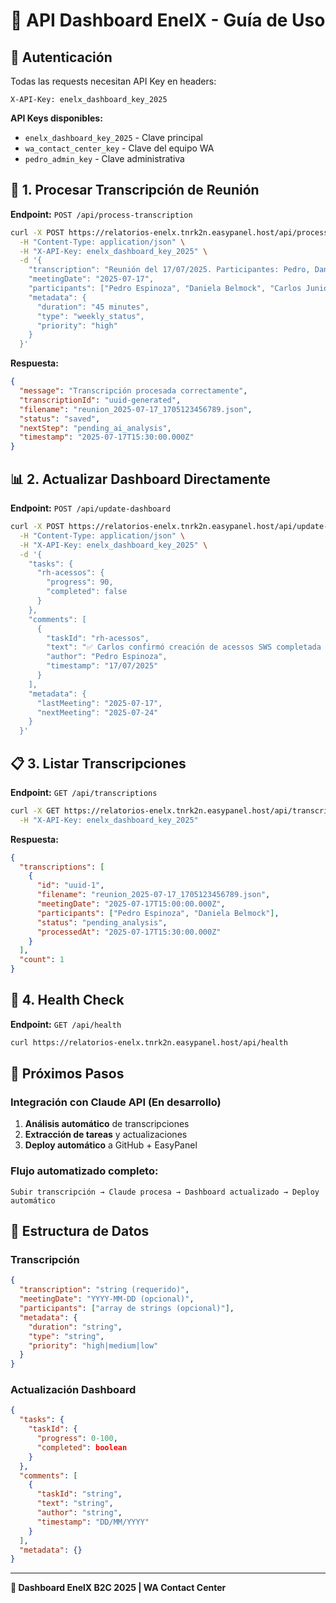# 🚀 API Dashboard EnelX - Guía de Uso

## 🔐 Autenticación

Todas las requests necesitan API Key en headers:
```
X-API-Key: enelx_dashboard_key_2025
```

**API Keys disponibles:**
- `enelx_dashboard_key_2025` - Clave principal
- `wa_contact_center_key` - Clave del equipo WA
- `pedro_admin_key` - Clave administrativa

## 📝 1. Procesar Transcripción de Reunión

**Endpoint:** `POST /api/process-transcription`

```bash
curl -X POST https://relatorios-enelx.tnrk2n.easypanel.host/api/process-transcription \
  -H "Content-Type: application/json" \
  -H "X-API-Key: enelx_dashboard_key_2025" \
  -d '{
    "transcription": "Reunión del 17/07/2025. Participantes: Pedro, Daniela, Carlos. Temas discutidos: avance del 85% en acessos SWS, próxima reunión presencial confirmada...",
    "meetingDate": "2025-07-17",
    "participants": ["Pedro Espinoza", "Daniela Belmock", "Carlos Junior"],
    "metadata": {
      "duration": "45 minutes",
      "type": "weekly_status",
      "priority": "high"
    }
  }'
```

**Respuesta:**
```json
{
  "message": "Transcripción procesada correctamente",
  "transcriptionId": "uuid-generated",
  "filename": "reunion_2025-07-17_1705123456789.json",
  "status": "saved",
  "nextStep": "pending_ai_analysis",
  "timestamp": "2025-07-17T15:30:00.000Z"
}
```

## 📊 2. Actualizar Dashboard Directamente

**Endpoint:** `POST /api/update-dashboard`

```bash
curl -X POST https://relatorios-enelx.tnrk2n.easypanel.host/api/update-dashboard \
  -H "Content-Type: application/json" \
  -H "X-API-Key: enelx_dashboard_key_2025" \
  -d '{
    "tasks": {
      "rh-acessos": {
        "progress": 90,
        "completed": false
      }
    },
    "comments": [
      {
        "taskId": "rh-acessos",
        "text": "✅ Carlos confirmó creación de acessos SWS completada al 90%",
        "author": "Pedro Espinoza",
        "timestamp": "17/07/2025"
      }
    ],
    "metadata": {
      "lastMeeting": "2025-07-17",
      "nextMeeting": "2025-07-24"
    }
  }'
```

## 📋 3. Listar Transcripciones

**Endpoint:** `GET /api/transcriptions`

```bash
curl -X GET https://relatorios-enelx.tnrk2n.easypanel.host/api/transcriptions \
  -H "X-API-Key: enelx_dashboard_key_2025"
```

**Respuesta:**
```json
{
  "transcriptions": [
    {
      "id": "uuid-1",
      "filename": "reunion_2025-07-17_1705123456789.json",
      "meetingDate": "2025-07-17T15:00:00.000Z",
      "participants": ["Pedro Espinoza", "Daniela Belmock"],
      "status": "pending_analysis",
      "processedAt": "2025-07-17T15:30:00.000Z"
    }
  ],
  "count": 1
}
```

## 🏥 4. Health Check

**Endpoint:** `GET /api/health`

```bash
curl https://relatorios-enelx.tnrk2n.easypanel.host/api/health
```

## 🔮 Próximos Pasos

### Integración con Claude API (En desarrollo)
1. **Análisis automático** de transcripciones
2. **Extracción de tareas** y actualizaciones
3. **Deploy automático** a GitHub + EasyPanel

### Flujo automatizado completo:
```
Subir transcripción → Claude procesa → Dashboard actualizado → Deploy automático
```

## 📖 Estructura de Datos

### Transcripción
```json
{
  "transcription": "string (requerido)",
  "meetingDate": "YYYY-MM-DD (opcional)",
  "participants": ["array de strings (opcional)"],
  "metadata": {
    "duration": "string",
    "type": "string",
    "priority": "high|medium|low"
  }
}
```

### Actualización Dashboard
```json
{
  "tasks": {
    "taskId": {
      "progress": 0-100,
      "completed": boolean
    }
  },
  "comments": [
    {
      "taskId": "string",
      "text": "string", 
      "author": "string",
      "timestamp": "DD/MM/YYYY"
    }
  ],
  "metadata": {}
}
```

---
**🎯 Dashboard EnelX B2C 2025 | WA Contact Center**
